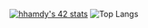 [![hhamdy's 42 stats](https://badge.mediaplus.ma/darkblue/hhamdy)](https://github.com/oakoudad/badge42)
![Top Langs](https://github-readme-stats.vercel.app/api/top-langs/?username=h-hamdy&layout=compact)